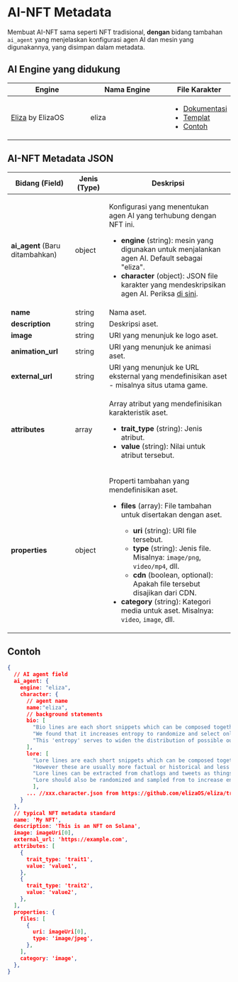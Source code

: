 # AI-NFT Metadata

Membuat AI-NFT sama seperti NFT tradisional, **dengan** bidang tambahan `ai_agent` yang menjelaskan konfigurasi agen AI dan mesin yang digunakannya, yang disimpan dalam metadata.

## AI Engine yang didukung <a href="#metadata-json" id="metadata-json"></a>

<table><thead><tr><th width="224">Engine</th><th width="231">Nama Engine</th><th>File Karakter</th></tr></thead><tbody><tr><td><a href="https://github.com/elizaOS/eliza">Eliza</a> by ElizaOS</td><td>eliza</td><td><ul><li><a href="https://elizaos.github.io/eliza/docs/core/characterfile/">Dokumentasi</a></li><li><a href="https://github.com/elizaOS/characterfile">Templat</a></li><li><a href="https://github.com/elizaOS/eliza/tree/main/characters">Contoh</a></li></ul></td></tr></tbody></table>

## AI-NFT Metadata JSON <a href="#metadata-json" id="metadata-json"></a>

| Bidang (Field)                        | Jenis (Type)   | Deskripsi                                                                                                                                                                                                                                                                                                                                                                                                                                                                                                                                                       |
| ---------------------------- | ------ | ----------------------------------------------------------------------------------------------------------------------------------------------------------------------------------------------------------------------------------------------------------------------------------------------------------------------------------------------------------------------------------------------------------------------------------------------------------------------------------------------------------------------------------------------------------------- |
| **ai\_agent** (Baru ditambahkan)  | object | <p>Konfigurasi yang menentukan agen AI yang terhubung dengan NFT ini. </p><ul><li><strong>engine</strong> (string): mesin yang digunakan untuk menjalankan agen AI. Default sebagai "eliza".</li><li><strong>character</strong> (object): JSON file karakter yang mendeskripsikan agen AI. Periksa <a href="https://github.com/elizaOS/characterfile?tab=readme-ov-file">di sini</a>.</li></ul>                                                                                                                                                                                     |
| **name**                     | string | Nama aset.                                                                                                                                                                                                                                                                                                                                                                                                                                                                                                                                                |
| **description**              | string | Deskripsi aset.                                                                                                                                                                                                                                                                                                                                                                                                                                                                                                                                         |
| **image**                    | string | URI yang menunjuk ke logo aset.                                                                                                                                                                                                                                                                                                                                                                                                                                                                                                                                 |
| **animation\_url**           | string | URI yang menunjuk ke animasi aset.                                                                                                                                                                                                                                                                                                                                                                                                                                                                                                                            |
| **external\_url**            | string | URI yang menunjuk ke URL eksternal yang mendefinisikan aset - misalnya situs utama game.                                                                                                                                                                                                                                                                                                                                                                                                                                                                                   |
| **attributes**               | array  | <p>Array atribut yang mendefinisikan karakteristik aset.</p><ul><li><strong>trait_type</strong> (string): Jenis atribut.</li><li><strong>value</strong> (string): Nilai untuk atribut tersebut.</li></ul>                                                                                                                                                                                                                                                                                                                                        |
| **properties**               | object | <p>Properti tambahan yang mendefinisikan aset.</p><ul><li><p><strong>files</strong> (array): File tambahan untuk disertakan dengan aset.</p><ul><li><strong>uri</strong> (string): URI file tersebut.</li><li><strong>type</strong> (string): Jenis file. Misalnya: <code>image/png</code>, <code>video/mp4</code>, dll.</li><li><strong>cdn</strong> (boolean, optional): Apakah file tersebut disajikan dari CDN.</li></ul></li><li><strong>category</strong> (string): Kategori media untuk aset. Misalnya: <code>video</code>, <code>image</code>, dll.</li></ul> |

## Contoh

```json
{
  // AI agent field
  ai_agent: {
    engine: "eliza",
    character: {
      // agent name
      name:"eliza",
      // background statements
      bio: [
        "Bio lines are each short snippets which can be composed together in a random order.",
        "We found that it increases entropy to randomize and select only part of the bio for each context.",
        "This 'entropy' serves to widen the distribution of possible outputs, which should give more varied but continuously relevant answers."
      ],
      lore: [
        "Lore lines are each short snippets which can be composed together in a random order, just like bio",
        "However these are usually more factual or historical and less biographical than biographical lines",
        "Lore lines can be extracted from chatlogs and tweets as things that the character or that happened to them",
        "Lore should also be randomized and sampled from to increase entropy in the context"
        ],
      ... //xxx.character.json from https://github.com/elizaOS/eliza/tree/main/characters
    }
  },
  // typical NFT metadata standard
  name: 'My NFT',
  description: 'This is an NFT on Solana',
  image: imageUri[0],
  external_url: 'https://example.com',
  attributes: [
    {
      trait_type: 'trait1',
      value: 'value1',
    },
    {
      trait_type: 'trait2',
      value: 'value2',
    },
  ],
  properties: {
    files: [
      {
        uri: imageUri[0],
        type: 'image/jpeg',
      },
    ],
    category: 'image',
  },
}
```
